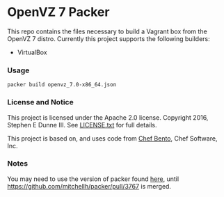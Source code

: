 # OpenVZ 7 Packer

This repo contains the files necessary to build a Vagrant box from the OpenVZ 7
distro.  Currently this project supports the following builders:

  * VirtualBox

### Usage

`packer build openvz_7.0-x86_64.json`

### License and Notice

This project is licensed under the Apache 2.0 license.  Copyright 2016, Stephen E Dunne III.  See [LICENSE.txt](LICENSE.txt) for full details.

This project is based on, and uses code from [Chef Bento](https://github.com/chef/bento), Chef Software, Inc.

### Notes

You may need to use the version of packer found [here](https://github.com/taliesins/packer/tree/ExtendScanCodes),
until https://github.com/mitchellh/packer/pull/3767 is merged.

